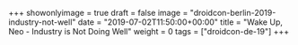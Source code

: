 +++
showonlyimage = true
draft = false
image = "droidcon-berlin-2019-industry-not-well"
date = "2019-07-02T11:50:00+00:00"
title = "Wake Up, Neo - Industry is Not Doing Well"
weight = 0
tags = ["droidcon-de-19"]
+++
